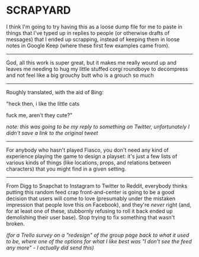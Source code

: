 # SCRAPYARD #

I think I'm going to try having this as a loose dump file for me to paste in things that I've typed up in replies to people (or otherwise drafts of messages) that I ended up scrapping, instead of keeping them in loose notes in Google Keep (where these first few examples came from).

---

God, all this work is super great, but it makes me really wound up and leaves me needing to hug my little stuffed corgi roundboye to decompress and not feel like a big grouchy butt who is a grouch so much

---

Roughly translated, with the aid of Bing:



"heck then, i like the little cats

fuck me, aren't they cute?"

*note: this was going to be my reply to something on Twitter, unfortunately I didn't save a link to the original tweet*

---

For anybody who hasn't played Fiasco, you don't need any kind of experience playing the game to design a playset: it's just a few lists of various kinds of things (like locations, props, and relations between characters) that you might find in a given setting.

---

From Digg to Snapchat to Instagram to Twitter to Reddit, everybody thinks putting this random feed crap front-and-center is going to be a good decision that users will come to love (presumably under the mistaken impression that people love this on Facebook), and they're *never* right (and, for at least one of these, stubbornly refusing to roll it back ended up demolishing their user base). Stop trying to fix something that wasn't broken.

*(for a Trello survey on a "redesign" of the group page back to what it used to be, where one of the options for what I like best was "I don't see the feed any more" - I actually did send this)*
